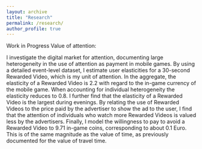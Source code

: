 ```yaml
---
layout: archive
title: "Research"
permalink: /research/
author_profile: true
---
```



Work in Progress
Value of attention:
 
I investigate the digital market for attention, documenting large heterogeneity in the use of attention as payment in mobile games. By using a detailed event-level dataset, I estimate user elasticities for a 30-second Rewarded Video, which is my unit of attention. In the aggregate, the elasticity of a  Rewarded Video is 2.2 with regard to the in-game currency of the mobile game. When accounting for individual heterogeneity the elasticity reduces to 0.8. I further find that the elasticity of a Rewarded Video is the largest during evenings. By relating the use of  Rewarded Videos to the price paid by the advertiser to show the ad to the user, I find that the attention of individuals who watch more  Rewarded Videos is valued less by the advertisers. Finally, I model the willingness to pay to avoid a  Rewarded Video to 9.71 in-game coins, corresponding to about 0.1 Euro. This is of the same magnitude as the value of time, as previously documented for the value of travel time. 
